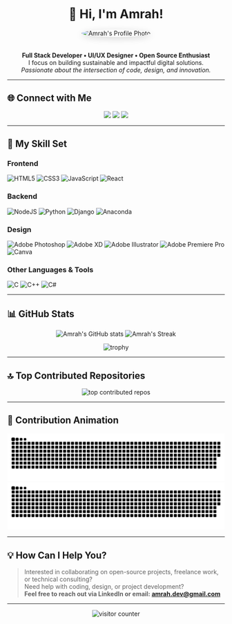<h1 align="center">👋 Hi, I'm Amrah!</h1>

<p align="center">
  <img src="https://avatars.githubusercontent.com/u/101120590?v=4" alt="Amrah's Profile Photo" width="260" style="border-radius:50%; box-shadow: 0 4px 16px rgba(0,0,0,0.15); margin-bottom:20px;">
</p>

<p align="center">
  <b>Full Stack Developer • UI/UX Designer • Open Source Enthusiast</b><br>
  I focus on building sustainable and impactful digital solutions.<br>
  <i>Passionate about the intersection of code, design, and innovation.</i>
</p>

---

## 🌐 Connect with Me

<p align="center">
  <a href="https://www.linkedin.com/in/emrah-ibadzade-30b51929a/"><img src="https://img.shields.io/badge/LinkedIn-%230077B5.svg?logo=linkedin&logoColor=white" /></a>
  <a href="https://www.instagram.com/amrahibadzada/"><img src="https://img.shields.io/badge/Instagram-%23E4405F.svg?logo=Instagram&logoColor=white" /></a>
  <a href="https://www.facebook.com/profile.php?id=100010309981655"><img src="https://img.shields.io/badge/Facebook-%231877F2.svg?logo=Facebook&logoColor=white" /></a>
</p>

---

## 🚀 My Skill Set

### Frontend
![HTML5](https://img.shields.io/badge/html5-%23E34F26.svg?style=for-the-badge&logo=html5&logoColor=white)
![CSS3](https://img.shields.io/badge/css3-%231572B6.svg?style=for-the-badge&logo=css3&logoColor=white)
![JavaScript](https://img.shields.io/badge/javascript-%23323330.svg?style=for-the-badge&logo=javascript&logoColor=%23F7DF1E)
![React](https://img.shields.io/badge/react-%2320232a.svg?style=for-the-badge&logo=react&logoColor=%2361DAFB)

### Backend
![NodeJS](https://img.shields.io/badge/node.js-6DA55F?style=for-the-badge&logo=node.js&logoColor=white)
![Python](https://img.shields.io/badge/python-3670A0?style=for-the-badge&logo=python&logoColor=ffdd54)
![Django](https://img.shields.io/badge/django-%23092E20.svg?style=for-the-badge&logo=django&logoColor=white)
![Anaconda](https://img.shields.io/badge/Anaconda-%2344A833.svg?style=for-the-badge&logo=anaconda&logoColor=white)

### Design
![Adobe Photoshop](https://img.shields.io/badge/adobe%20photoshop-%2331A8FF.svg?style=for-the-badge&logo=adobe%20photoshop&logoColor=white)
![Adobe XD](https://img.shields.io/badge/Adobe%20XD-470137?style=for-the-badge&logo=Adobe%20XD&logoColor=#FF61F6)
![Adobe Illustrator](https://img.shields.io/badge/adobe%20illustrator-%23FF9A00.svg?style=for-the-badge&logo=adobe%20illustrator&logoColor=white)
![Adobe Premiere Pro](https://img.shields.io/badge/Adobe%20Premiere%20Pro-9999FF.svg?style=for-the-badge&logo=Adobe%20Premiere%20Pro&logoColor=white)
![Canva](https://img.shields.io/badge/Canva-%2300C4CC.svg?style=for-the-badge&logo=Canva&logoColor=white)

### Other Languages & Tools
![C](https://img.shields.io/badge/c-%2300599C.svg?style=for-the-badge&logo=c&logoColor=white)
![C++](https://img.shields.io/badge/c++-%2300599C.svg?style=for-the-badge&logo=c%2B%2B&logoColor=white)
![C#](https://img.shields.io/badge/c%23-%23239120.svg?style=for-the-badge&logo=c-sharp&logoColor=white)

---

## 📊 GitHub Stats

<p align="center">
  <img src="https://github-readme-stats.vercel.app/api?username=AmrahIbadzada&theme=tokyonight&hide_border=true&include_all_commits=false&count_private=false" alt="Amrah's GitHub stats" height="170"/>
  <img src="https://github-readme-streak-stats.herokuapp.com/?user=AmrahIbadzada&theme=tokyonight&hide_border=true" alt="Amrah's Streak" height="170"/>
</p>

<p align="center">
  <img src="https://github-profile-trophy.vercel.app/?username=AmrahIbadzada&theme=radical&no-frame=true&no-bg=true&margin-w=4" alt="trophy"/>
</p>

---

## 🔝 Top Contributed Repositories

<p align="center">
  <img src="https://github-contributor-stats.vercel.app/api?username=AmrahIbadzada&limit=5&theme=onedark&combine_all_yearly_contributions=true" alt="top contributed repos"/>
</p>

---

## 🐍 Contribution Animation

<p align="center">
  <img src="https://raw.githubusercontent.com/MayMeow/MayMeow/output/github-contribution-grid-snake-dark.svg#gh-dark-mode-only" alt="snake dark"/>
  <img src="https://raw.githubusercontent.com/MayMeow/MayMeow/output/github-contribution-grid-snake.svg#gh-light-mode-only" alt="snake light"/>
</p>

---

## 💡 How Can I Help You?

> Interested in collaborating on open-source projects, freelance work, or technical consulting?  
> Need help with coding, design, or project development?  
> <b>Feel free to reach out via LinkedIn or email: amrah.dev@gmail.com</b>

---

<p align="center">
  <img src="https://visitcount.itsvg.in/api?id=AmrahIbadzada&icon=0&color=0" alt="visitor counter"/>
</p>

<!--
This profile README is carefully crafted for a professional appearance.
-->
